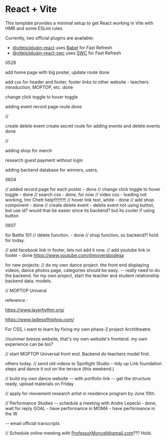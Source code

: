 # React + Vite

This template provides a minimal setup to get React working in Vite with HMR and some ESLint rules.

Currently, two official plugins are available:

- [@vitejs/plugin-react](https://github.com/vitejs/vite-plugin-react/blob/main/packages/plugin-react/README.md) uses [Babel](https://babeljs.io/) for Fast Refresh
- [@vitejs/plugin-react-swc](https://github.com/vitejs/vite-plugin-react-swc) uses [SWC](https://swc.rs/) for Fast Refresh


0528


add home page with big poster, update route 
done

add css for header and footer, 
footer links to other website - teachers introduction, MOPTOP, etc.
done

change click toggle to hover toggle

adding event record page route
done

//

create delete event 
create secret route for adding events and delete events
done

//

adding shop for merch 

research guest payment without login

adding backend database for winners, users,


0604

// added record page for each poster - done
// change click toggle to hover toggle - done
// search css - done, for now
// video css - loading not working, tmr Chett help!!!!!!!!!!
// hover link text, white - done
// add shop component - done
// create delete event - 
delete event not using button, but use id? would that be easier since its backend? but its cooler if using button


0607

for Battle 101
// delete function. - done
// shop function, so backend?! hold for today.

// add facebook link in footer, lets not add it now.
// add youtube link in footer - done
https://www.youtube.com/@moversbodega

for new projects:
// do my own dance project. the front end displaying videos, dance photos page, categories should be easy. 
-- really need to do the backend. for my own project, start the teacher and student relationship backend data. models.

// MOPTOP Univeral 


reference :

https://www.layerhythm.org/

https://www.ladiesofhiphop.com/


For CSS, i want to learn by fixing my own phase-2 project Architheatre.



//summer breeze website, that's my own website's frontend. my own experience can be bio?

// start MOPTOP Universal front end. Backend do teachers model first.



others today.
// send old videos to Spotlight Studio
--tidy up Link foundation steps and dance it out on the terrace (this weekend.)

// build my own dance website
-- with portfolio link 
-- get the structure ready, upload materials on Friday

// apply for movement research artist in residence program by June 10th. 




// Performance Studies
-- schedule a meeting with Andre Lepecki - done, wait for reply
GOAL - have performance in MOMA
    - have performance in the W

-- email official transcripts

// Schedule online meeting with ProfessorMoncell@gmail.com??? Hold.

